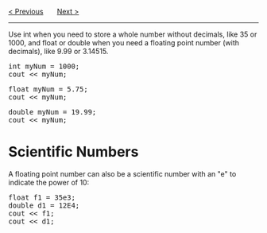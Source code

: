 <a href="/Data-Types/Main.md">&lt; Previous</a>
&nbsp;&nbsp;&nbsp;&nbsp;&nbsp;
<a href="/Data-Types/Booleans.md">Next &gt;</a>
<hr>
Use int when you need to store a whole number without decimals, like 35 or 1000, and float or double when you need a floating point number (with decimals), like 9.99 or 3.14515.
<pre>
int myNum = 1000;
cout &lt;&lt; myNum;
</pre>
<pre>
float myNum = 5.75;
cout &lt;&lt; myNum;
</pre>
<pre>
double myNum = 19.99;
cout &lt;&lt; myNum;
</pre>
<h1>Scientific Numbers</h1>
A floating point number can also be a scientific number with an "e" to indicate the power of 10:
<pre>
float f1 = 35e3;
double d1 = 12E4;
cout &lt;&lt; f1;
cout &lt;&lt; d1;
</pre>

